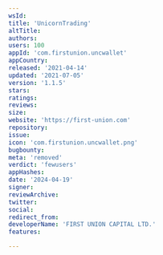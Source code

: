 ```yaml
---
wsId: 
title: 'UnicornTrading'
altTitle: 
authors: 
users: 100
appId: 'com.firstunion.uncwallet'
appCountry: 
released: '2021-04-14'
updated: '2021-07-05'
version: '1.1.5'
stars: 
ratings: 
reviews: 
size: 
website: 'https://first-union.com'
repository: 
issue: 
icon: 'com.firstunion.uncwallet.png'
bugbounty: 
meta: 'removed'
verdict: 'fewusers'
appHashes: 
date: '2024-04-19'
signer: 
reviewArchive: 
twitter: 
social: 
redirect_from: 
developerName: 'FIRST UNION CAPITAL LTD.'
features: 

---
```


